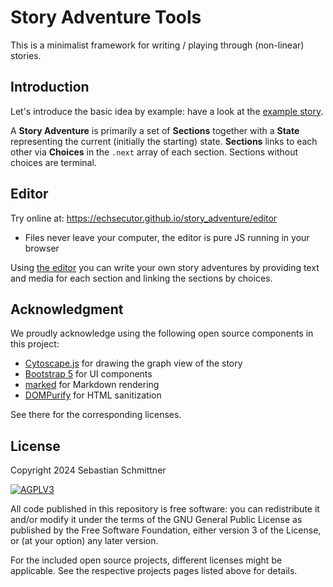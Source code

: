 # Story Adventure Tools

This is a minimalist framework for writing / playing through (non-linear) stories.

## Introduction

Let's introduce the basic idea by example: have a look at the [example story](editor/example_story.json).

A **Story Adventure** is primarily a set of **Sections** together with a **State** representing the current (initially the starting) state.
**Sections** links to each other via **Choices** in the `.next` array of each section. Sections without choices are terminal.

## Editor

Try online at: https://echsecutor.github.io/story_adventure/editor
- Files never leave your computer, the editor is pure JS running in your browser

Using [the editor](./editor/) you can write your own story adventures by providing text and media for each section and linking the sections by choices.


## Acknowledgment

We proudly acknowledge using the following open source components in this project:

- [Cytoscape.js](https://github.com/cytoscape/cytoscape.js) for drawing the graph view of the story
- [Bootstrap 5](https://github.com/twbs/bootstrap) for UI components
- [marked](https://github.com/markedjs/marked) for Markdown rendering
- [DOMPurify](https://github.com/cure53/DOMPurify) for HTML sanitization

See there for the corresponding licenses.

## License

Copyright 2024 Sebastian Schmittner

<a href="https://www.gnu.org/licenses/agpl-3.0.html">
<img alt="AGPLV3" style="border-width:0" src="https://www.gnu.org/graphics/agplv3-with-text-162x68.png" /><br />
</a>

All code published in this repository is free software: you can redistribute it and/or modify it under the terms of the
GNU General Public License as published by the Free Software Foundation, either version 3 of the License, or
(at your option) any later version.

For the included open source projects, different licenses might be applicable. See the respective projects pages listed above for details.
</a>
